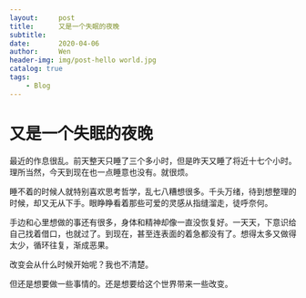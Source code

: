 ```yaml
---
layout:     post
title:      又是一个失眠的夜晚
subtitle:   
date:       2020-04-06
author:     Wen
header-img: img/post-hello world.jpg
catalog: true
tags:
    - Blog
---
```



# 又是一个失眠的夜晚

最近的作息很乱。前天整天只睡了三个多小时，但是昨天又睡了将近十七个小时。理所当然，今天到现在也一点睡意也没有。就很烦。

睡不着的时候人就特别喜欢思考哲学，乱七八糟想很多。千头万绪，待到想整理的时候，却又无从下手。眼睁睁看着那些可爱的灵感从指缝溜走，徒呼奈何。

手边和心里想做的事还有很多，身体和精神却像一直没恢复好。一天天，下意识给自己找着借口，也就过了。到现在，甚至连表面的着急都没有了。想得太多又做得太少，循环往复，渐成恶果。

改变会从什么时候开始呢？我也不清楚。

但还是想要做一些事情的。还是想要给这个世界带来一些改变。